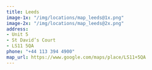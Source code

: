 ```yaml
---
title: Leeds
image-1x: "/img/locations/map_leeds@1x.png"
image-2x: "/img/locations/map_leeds@2x.png"
address:
- Unit 5
- St David’s Court
- LS11 5QA
phone: "+44 113 394 4900"
map_url: https://www.google.com/maps/place/LS11+5QA
---
```



